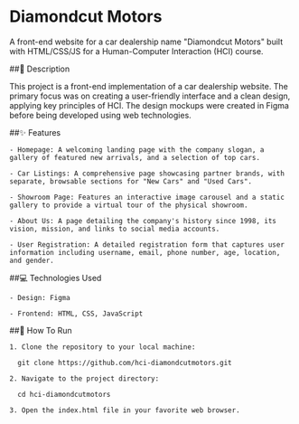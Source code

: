 # Diamondcut Motors
A front-end website for a car dealership name "Diamondcut Motors" built with HTML/CSS/JS for a Human-Computer Interaction (HCI) course.

##📜 Description

This project is a front-end implementation of a car dealership website. The primary focus was on creating a user-friendly interface and a clean design, applying key principles of HCI. The design mockups were created in Figma before being developed using web technologies.

##✨ Features

    - Homepage: A welcoming landing page with the company slogan, a gallery of featured new arrivals, and a selection of top cars.

    - Car Listings: A comprehensive page showcasing partner brands, with separate, browsable sections for "New Cars" and "Used Cars".

    - Showroom Page: Features an interactive image carousel and a static gallery to provide a virtual tour of the physical showroom.

    - About Us: A page detailing the company's history since 1998, its vision, mission, and links to social media accounts.

    - User Registration: A detailed registration form that captures user information including username, email, phone number, age, location, and gender.

##💻 Technologies Used

    - Design: Figma

    - Frontend: HTML, CSS, JavaScript

##🚀 How To Run

    1. Clone the repository to your local machine:

      git clone https://github.com/hci-diamondcutmotors.git

    2. Navigate to the project directory:

      cd hci-diamondcutmotors

    3. Open the index.html file in your favorite web browser.
